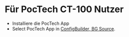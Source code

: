 # Für PocTech CT-100 Nutzer

- Installiere die PocTech App
- Select PocTech App in [ConfigBuilder, BG Source](#Config-Builder-bg-source).
